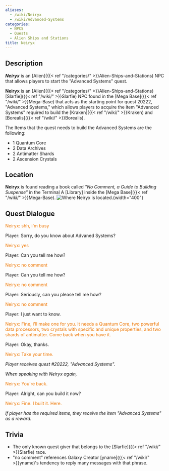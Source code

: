 ```yaml
---
aliases:
  - /wiki/Neiryx
  - /wiki/Advanced-Systems
categories:
  - NPCS
  - Quests
  - Alien Ships and Stations
title: Neiryx
---
```


## Description

**_Neiryx_** is an [Alien]({{< ref "/categories/" >}}Alien-Ships-and-Stations) NPC that allows players to start the "Advanced Systems" quest.

**Neiryx** is an [Alien]({{< ref "/categories/" >}}Alien-Ships-and-Stations) [Slarfie]({{< ref "/wiki/" >}}Slarfie) NPC found in the [Mega Base]({{< ref "/wiki/" >}}Mega-Base) that acts as the starting point for quest 20222, "Advanced Systems," which allows players to acquire the item "Advanced Systems" required to build the [Kraken]({{< ref "/wiki/" >}}Kraken) and [Borealis]({{< ref "/wiki/" >}}Borealis).

The Items that the quest needs to build the Advanced Systems are the following:

- 1 Quantum Core
- 2 Data Archives
- 2 Antimatter Shards
- 2 Ascension Crystals

## Location

**Neiryx** is found reading a book called _"No Comment, a Guide to Building Suspense"_ in the Terminal A [Library] inside the [Mega Base]({{< ref "/wiki/" >}}Mega-Base). ![Where Neiryx is
located.](Advancedsystems1.png "Where Neiryx is located."){width="400"}

## Quest Dialogue

<span style="color:#ee7600">Neiryx: shh, i'm busy</span>

Player: Sorry, do you know about Advaned Systems?

<span style="color:#ee7600">Neiryx: yes</span>

Player: Can you tell me how?

<span style="color:#ee7600">Neiryx: no comment</span>

Player: Can you tell me how?

<span style="color:#ee7600">Neiryx: no comment</span>

Player: Seriously, can you please tell me how?

<span style="color:#ee7600">Neiryx: no comment</span>

Player: I just want to know.

<span style="color:#ee7600">Neiryx: Fine, i'll make one for you. It needs a Quantum Core, two powerful data processors, two crystals with specific and unique properties, and two shards of antimatter. Come back when you have it.</span>

Player: Okay, thanks.

<span style="color:#ee7600">Neiryx: Take your time.</span>

_Player receives quest #20222, "Advanced Systems"._

_When speaking with Neiryx again,_

<span style="color:#ee7600">Neiryx: You're back.</span>

Player: Alright, can you build it now?

<span style="color:#ee7600">Neiryx: Fine. I built it. Here.</span>

_if player has the required items, they receive the item "Advanced Systems" as a reward._

## Trivia

- The only known quest giver that belongs to the [Slarfie]({{< ref "/wiki/" >}}Slarfie) race.
- "no comment" references Galaxy Creator [yname]({{< ref "/wiki/" >}}yname)'s tendency to reply many messages with that phrase.
